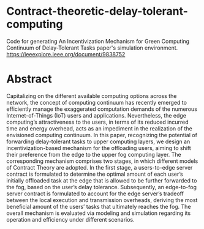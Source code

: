 # Contract-theoretic-delay-tolerant-computing
Code for generating An Incentivization Mechanism for Green Computing Continuum of Delay-Tolerant Tasks paper's simulation environment. https://ieeexplore.ieee.org/document/9838752

# Abstract
Capitalizing on the different available computing options across the network, the concept of computing continuum has recently emerged to efficiently manage the exaggerated computation demands of the numerous Internet-of-Things (IoT) users and applications. Nevertheless, the edge computing’s attractiveness to the users, in terms of its reduced incurred time and energy overhead, acts as an impediment in the realization of the envisioned computing continuum. In this paper, recognizing the potential of forwarding delay-tolerant tasks to upper computing layers, we design an incentivization-based mechanism for the offloading users, aiming to shift their preference from the edge to the upper fog computing layer. The corresponding mechanism comprises two stages, in which different models of Contract Theory are adopted. In the first stage, a users-to-edge server contract is formulated to determine the optimal amount of each user’s initially offloaded task at the edge that is allowed to be
further forwarded to the fog, based on the user’s delay tolerance. Subsequently, an edge-to-fog server contract is formulated to account for the edge server’s tradeoff between the local execution and transmission overheads, deriving the most beneficial amount of the users’ tasks that ultimately reaches the fog. The overall mechanism is evaluated via modeling and simulation regarding its operation and efficiency under different scenarios.
